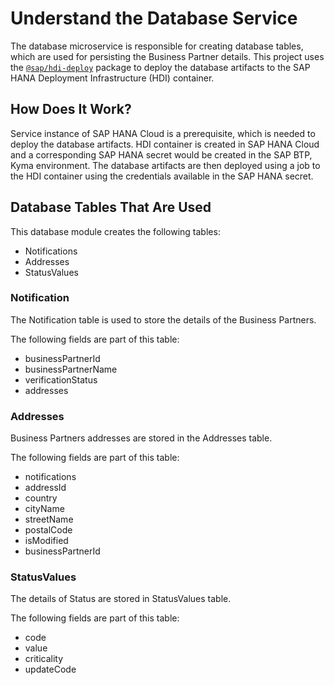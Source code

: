 # Understand the Database Service

The database microservice is responsible for creating database tables, which are used for persisting the Business Partner details. This project uses the [`@sap/hdi-deploy`](https://www.npmjs.com/package/@sap/hdi-deploy) package to deploy the database artifacts to the SAP HANA Deployment Infrastructure (HDI) container.

## How Does It Work?

Service instance of SAP HANA Cloud is a prerequisite, which is needed to deploy the database artifacts.
HDI container is created in SAP HANA Cloud and a corresponding SAP HANA secret would be created in the SAP BTP, Kyma environment. The database artifacts are then deployed using a job to the HDI container using the credentials available in the SAP HANA secret.

## Database Tables That Are Used

This database module creates the following tables:
- Notifications
- Addresses
- StatusValues

### Notification

The Notification table is used to store the details of the Business Partners.

The following fields are part of this table:
- businessPartnerId
- businessPartnerName
- verificationStatus
- addresses

### Addresses

Business Partners addresses are stored in the Addresses table.

The following fields are part of this table:
- notifications
- addressId
- country
- cityName
- streetName
- postalCode
- isModified
- businessPartnerId

### StatusValues

The details of Status are stored in StatusValues table.

The following fields are part of this table:
- code
- value
- criticality
- updateCode
